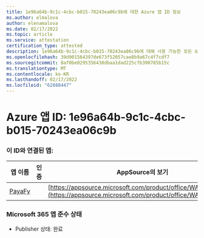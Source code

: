 ```yaml
---
title: 1e96a64b-9c1c-4cbc-b015-70243ea06c9b에 대한 Azure 앱 ID 정보
ms.author: elmalova
author: elenamalova
ms.date: 02/17/2022
ms.topic: article
ms.service: attestation
certification_type: attested
description: 1e96a64b-9c1c-4cbc-b015-70243ea06c9b에 대해 사용 가능한 모든 보안 및 규정 준수 정보입니다.
ms.openlocfilehash: 39d901564397de673f52057cae8b9a67c4f7cdf7
ms.sourcegitcommit: 8af0be0295356438dbaa1dad225cfb390785b15c
ms.translationtype: MT
ms.contentlocale: ko-KR
ms.lasthandoff: 02/17/2022
ms.locfileid: "62888447"
---
```

# <a name="azure-app-id-1e96a64b-9c1c-4cbc-b015-70243ea06c9b"></a>Azure 앱 ID: 1e96a64b-9c1c-4cbc-b015-70243ea06c9b


### <a name="apps-associated-with-this-id"></a>이 ID와 연결된 앱:
| **앱 이름** | **인증** | **AppSource의 보기** |
|--------------|---------------|-----------------------|
| [PayaFy](https://docs.microsoft.com/microsoft-365-app-certification/forward/WA200003397) |  | [https://appsource.microsoft.com/product/office/WA200003397](https://appsource.microsoft.com/product/office/WA200003397) |

### <a name="microsoft-365-app-compliance-status"></a>Microsoft 365 앱 준수 상태
- Publisher 상태: 완료
